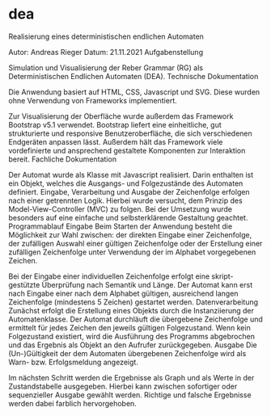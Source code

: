 # dea
Realisierung eines deterministischen endlichen Automaten

Autor: Andreas Rieger
Datum: 21.11.2021
Aufgabenstellung

Simulation und Visualisierung der Reber Grammar (RG) als Deterministischen Endlichen Automaten (DEA).
Technische Dokumentation

Die Anwendung basiert auf HTML, CSS, Javascript und SVG. Diese wurden ohne Verwendung von Frameworks implementiert.

Zur Visualisierung der Oberfläche wurde außerdem das Framework Bootstrap v5.1 verwendet. Bootstrap liefert eine einheitliche, gut strukturierte und responsive Benutzeroberfläche, die sich verschiedenen Endgeräten anpassen lässt. Außerdem hält das Framework viele vordefinierte und ansprechend gestaltete Komponenten zur Interaktion bereit.
Fachliche Dokumentation

Der Automat wurde als Klasse mit Javascript realisiert. Darin enthalten ist ein Objekt, welches die Ausgangs- und Folgezustände des Automaten definiert. Eingabe, Verarbeitung und Ausgabe der Zeichenfolge erfolgen nach einer getrennten Logik. Hierbei wurde versucht, dem Prinzip des Model-View-Controller (MVC) zu folgen. Bei der Umsetzung wurde besonders auf eine einfache und selbsterklärende Gestaltung geachtet.
Programmablauf
Eingabe
Beim Starten der Anwendung besteht die Möglichkeit zur Wahl zwischen:
der direkten Eingabe einer Zeichenfolge, 
der zufälligen Auswahl einer gültigen Zeichenfolge oder 
der Erstellung einer zufälligen Zeichenfolge unter Verwendung der im Alphabet vorgegebenen Zeichen.

Bei der Eingabe einer individuellen Zeichenfolge erfolgt eine skript-gestützte Überprüfung nach Semantik und Länge. Der Automat kann erst nach Eingabe einer nach dem Alphabet gültigen, ausreichend langen Zeichenfolge (mindestens 5 Zeichen) gestartet werden.
Datenverarbeitung
Zunächst erfolgt die Erstellung eines Objekts durch die Instanziierung der Automatenklasse. 
Der Automat durchläuft die übergebene Zeichenfolge und ermittelt für jedes Zeichen den jeweils gültigen Folgezustand. Wenn kein Folgezustand existiert, wird die Ausführung des Programms abgebrochen und das Ergebnis als Objekt an den Aufrufer zurückgegeben.
Ausgabe
Die (Un-)Gültigkeit der dem Automaten übergebenen Zeichenfolge wird als Warn- bzw. Erfolgsmeldung angezeigt.

Im nächsten Schritt werden die Ergebnisse als Graph und als Werte in der Zustandstabelle ausgegeben. Hierbei kann zwischen sofortiger oder sequenzieller Ausgabe gewählt werden. Richtige und falsche Ergebnisse werden dabei farblich hervorgehoben.
